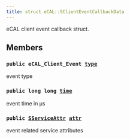 ```yaml
---
title: struct eCAL::SClientEventCallbackData
---
```


eCAL client event callback struct.

## Members

### `public eCAL_Client_Event `[`type`](#d6/d99/structeCAL_1_1SClientEventCallbackData_1ac6c811f9fe9e57bb56f9aa36d3be1382) 

event type

### `public long long `[`time`](#d6/d99/structeCAL_1_1SClientEventCallbackData_1adc8a1d79699aa74a51e3e8ca1040c418) 

event time in µs

### `public `[`SServiceAttr`](src/content/docs/doxygen/md/eCAL::SServiceAttr.md#d6/daa/structeCAL_1_1SServiceAttr)` `[`attr`](#d6/d99/structeCAL_1_1SClientEventCallbackData_1af38f64a52c413e126f90abfff5285556) 

event related service attributes

